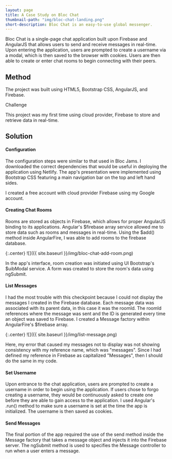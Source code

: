 ```yaml
---
layout: page
title: A Case Study on Bloc Chat
thumbnail-path: "img/bloc-chat-landing.png"
short-description: Bloc Chat is an easy-to-use global messenger.
---
```


Bloc Chat is a single-page chat application built upon Firebase and AngularJS that allows users to send and receive messages in real-time. Upon entering the application, users are prompted to create a username via a modal, which is then saved to the browser with cookies. Users are then able to create or enter chat rooms to begin connecting with their peers.

##  Method

The project was built using HTML5, Bootstrap CSS, AngularJS, and Firebase.

Challenge

This project was my first time using cloud provider, Firebase to store and retrieve data in real-time.

##  Solution

#### Configuration


The configuration steps were similar to that used in Bloc Jams. I downloaded the correct dependencies that would be useful in deploying the application using Netlify. The app's presentation were implemented using Bootstrap CSS featuring a main navigation bar on the top and left hand sides.

I created a free account with cloud provider Firebase using my Google account.

####  Creating Chat Rooms

Rooms are stored as objects in Firebase, which allows for proper AngularJS binding to its applications. Angular's $firebase array service allowed me to store data such as rooms and messages in real-time. Using the $add() method inside AngularFire, I was able to add rooms to the firebase database.

{:.center}
![]({{ site.baseurl }}/img/bloc-chat-add-room.png)

In the app's interface, room creation was initiated using UI Bootstrap's $uibModal service. A form was created to store the room's data using ngSubmit.

####  List Messages

I had the most trouble with this checkpoint because I could not display the messages I created in the Firebase database. Each message data was associated with its parent data, in this case it was the roomId. The roomId references where the message was sent and the ID is generated every time an object was saved to Firebase. I created a Message factory within AngularFire's $firebase array.

{:.center}
![]({{ site.baseurl }}/img/list-message.png)

Here, my error that caused my messages not to display was not showing consistency with my reference name, which was "messages". Since I had defined my reference in Firebase as capitalized "Messages", then I should do the same in my code.

####  Set Username

Upon entrance to the chat application, users are prompted to create a username in order to begin using the application. If users chose to forgo creating a username, they would be continuously asked to create one before they are able to gain access to the application. I used Angular's .run() method to make sure a username is set at the time the app is initialized. The username is then saved as cookies.

####  Send Messages

The final portion of the app required the use of the send method inside the Message factory that takes a message object and injects it into the Firebase server. The ngSubmit method is used to specifies the Message controller to run when a user enters a message.
